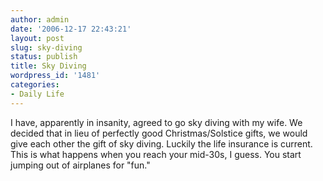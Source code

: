 ```yaml
---
author: admin
date: '2006-12-17 22:43:21'
layout: post
slug: sky-diving
status: publish
title: Sky Diving
wordpress_id: '1481'
categories:
- Daily Life
---
```


I have, apparently in insanity, agreed to go sky diving with my wife. We
decided that in lieu of perfectly good Christmas/Solstice gifts, we
would give each other the gift of sky diving. Luckily the life insurance
is current. This is what happens when you reach your mid-30s, I guess.
You start jumping out of airplanes for "fun."
